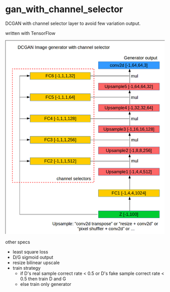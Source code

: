 # gan_with_channel_selector
DCGAN with channel selector layer to avoid few variation output.

written with TensorFlow

![generator image](dcgan_image_generator_with_channel_selector.png "generator image")

other specs

- least square loss
- D/G sigmoid output
- resize bilinear upscale
- train strategy
  - if D's real sample correct rate < 0.5 or D's fake sample correct rate < 0.5 then train D and G
  - else train only generator

